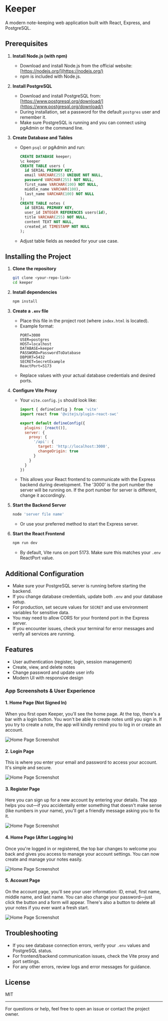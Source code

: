 # Keeper

A modern note-keeping web application built with React, Express, and PostgreSQL.

## Prerequisites

1. **Install Node.js (with npm)**
   - Download and install Node.js from the official website: [https://nodejs.org/](https://nodejs.org/)
   - npm is included with Node.js.

2. **Install PostgreSQL**
   - Download and install PostgreSQL from: [https://www.postgresql.org/download/](https://www.postgresql.org/download/)
   - During installation, set a password for the default `postgres` user and remember it.
   - Make sure PostgreSQL is running and you can connect using pgAdmin or the command line.

3. **Create Database and Tables**
   - Open `psql` or pgAdmin and run:
     ```sql
     CREATE DATABASE keeper;
     \c keeper
     CREATE TABLE users (
       id SERIAL PRIMARY KEY,
       email VARCHAR(255) UNIQUE NOT NULL,
       password VARCHAR(255) NOT NULL,
       first_name VARCHAR(100) NOT NULL,
       middle_name VARCHAR(100),
       last_name VARCHAR(100) NOT NULL
     );
     CREATE TABLE notes (
       id SERIAL PRIMARY KEY,
       user_id INTEGER REFERENCES users(id),
       title VARCHAR(255) NOT NULL,
       content TEXT NOT NULL,
       created_at TIMESTAMP NOT NULL
     );
     ```
   - Adjust table fields as needed for your use case.

## Installing the Project

1. **Clone the repository**
   ```sh
   git clone <your-repo-link>
   cd keeper
   ```

2. **Install dependencies**
   ```sh
   npm install
   ```

3. **Create a `.env` file**
   - Place this file in the project root (where `index.html` is located).
   - Example format:
     ```env
     PORT=3000
     USER=postgres
     HOST=localhost
     DATABASE=keeper
     PASSWORD=PasswordToDatabase
     DBPORT=5432
     SECRET=SecretExample
     ReactPort=5173
     ```
   - Replace values with your actual database credentials and desired ports.

4. **Configure Vite Proxy**
   - Your `vite.config.js` should look like:
     ```js
     import { defineConfig } from 'vite'
     import react from '@vitejs/plugin-react-swc'

     export default defineConfig({
       plugins: [react()],
       server: {
         proxy: {
           '/api': {
             target: 'http://localhost:3000',
             changeOrigin: true
           }
         }
       }
     })
     ```
   - This allows your React frontend to communicate with the Express backend during development. The '3000' is the port number the server will be running on. If the port number for server is different, change it accordingly. 

5. **Start the Backend Server**
   ```sh
   node 'server file name'
   ```
   - Or use your preferred method to start the Express server.

6. **Start the React Frontend**
   ```sh
   npm run dev
   ```
   - By default, Vite runs on port 5173. Make sure this matches your `.env` ReactPort value.

## Additional Configuration

- Make sure your PostgreSQL server is running before starting the backend.
- If you change database credentials, update both `.env` and your database setup.
- For production, set secure values for `SECRET` and use environment variables for sensitive data.
- You may need to allow CORS for your frontend port in the Express server.
- If you encounter issues, check your terminal for error messages and verify all services are running.

## Features
- User authentication (register, login, session management)
- Create, view, and delete notes
- Change password and update user info
- Modern UI with responsive design

### App Screenshots & User Experience

#### 1. Home Page (Not Signed In)
When you first open Keeper, you'll see the home page. At the top, there's a bar with a login button. You won't be able to create notes until you sign in. If you try to create a note, the app will kindly remind you to log in or create an account.

![Home Page Screenshot](src/assets/projectImages/Home_UI.jpeg)

#### 2. Login Page
This is where you enter your email and password to access your account. It's simple and secure.

![Home Page Screenshot](src/assets/projectImages/Login_Register_UI.jpeg)

#### 3. Register Page
Here you can sign up for a new account by entering your details. The app helps you out—if you accidentally enter something that doesn't make sense (like numbers in your name), you'll get a friendly message asking you to fix it.

![Home Page Screenshot](src/assets/projectImages/Register_UI.jpeg)

#### 4. Home Page (After Logging In)
Once you're logged in or registered, the top bar changes to welcome you back and gives you access to manage your account settings. You can now create and manage your notes easily.

![Home Page Screenshot](src/assets/projectImages/Home_Registered_UI.jpeg)

#### 5. Account Page
On the account page, you'll see your user information: ID, email, first name, middle name, and last name. You can also change your password—just click the button and a form will appear. There's also a button to delete all your notes if you ever want a fresh start.

![Home Page Screenshot](src/assets/projectImages/Account_Button_UI.jpeg)

## Troubleshooting
- If you see database connection errors, verify your `.env` values and PostgreSQL status.
- For frontend/backend communication issues, check the Vite proxy and port settings.
- For any other errors, review logs and error messages for guidance.

## License
MIT

---

For questions or help, feel free to open an issue or contact the project owner.
